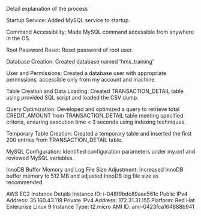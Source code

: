 Detail explanation of the process

Startup Service:
Added MySQL service to startup.

Command Accessibility:
Made MySQL command accessible from anywhere in the OS.

Root Password Reset:
Reset password of root user.

Database Creation:
Created database named 'hms_training'

User and Permissions:
Created a database user with appropriate permissions, accessible only from my account and machine.

Table Creation and Data Loading:
Created TRANSACTION_DETAIL table using provided SQL script and loaded the CSV dump.

Query Optimization:
Developed and optimized a query to retrieve total CREDIT_AMOUNT from TRANSACTION_DETAIL table meeting specified criteria, ensuring execution time < 3 seconds using indexing techniques.

Temporary Table Creation:
Created a temporary table and inserted the first 200 entries from TRANSACTION_DETAIL table.

MySQL Configuration:
Identified configuration parameters under my.cnf and reviewed MySQL variables.

InnoDB Buffer Memory and Log File Size Adjustment:
Increased InnoDB buffer memory to 512 MB and adjusted InnoDB log file size as recommended.

AWS EC2 Instance Details
Instance ID: i-048f9bdc89aae561c
Public IPv4 Address: 35.160.43.118
Private IPv4 Address: 172.31.31.155
Platform: Red Hat Enterprise Linux 9
Instance Type: t2.micro
AMI ID: ami-0423fca164888b941

